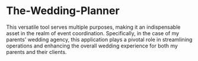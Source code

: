 # The-Wedding-Planner
This versatile tool serves multiple purposes, making it an indispensable asset in the realm of event coordination. Specifically, in the case of my parents' wedding agency, this application plays a pivotal role in streamlining operations and enhancing the overall wedding experience for both my parents and their clients. 
